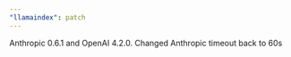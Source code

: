 ```yaml
---
"llamaindex": patch
---
```


Anthropic 0.6.1 and OpenAI 4.2.0. Changed Anthropic timeout back to 60s
